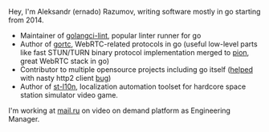 Hey, I'm Aleksandr (ernado) Razumov, writing software mostly in go 
starting from 2014.

* Maintainer of [golangci-lint](https://github.com/golangci/golangci-lint), popular linter runner for go
* Author of [gortc](http://github.com/gortc/), WebRTC-related protocols 
in go (useful low-level parts like fast STUN/TURN binary protocol implementation merged to [pion](https://github.com/pion), great WebRTC stack in go)
* Contributor to multiple opensource projects including go itself ([helped](https://github.com/golang/go/issues/25009) with nasty http2 client [bug](https://golang.org/issue/32441))
* Author of [st-l10n](https://github.com/st-l10n), localization automation toolset for hardcore space station simulator video game.

I'm working at [mail.ru](https://corp.mail.ru/en/) on video on demand platform 
as Engineering Manager.

